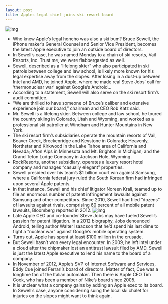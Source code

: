 ```yaml
---
layout: post
title: Apples legal chief joins ski resort board
---
```

![img](http://media.idownloadblog.com/wp-content/uploads/2013/01/sewell.png)
* Who knew Apple’s legal honcho was also a ski bum? Bruce Sewell, the iPhone maker’s General Counsel and Senior Vice President, becomes the latest Apple executive to join an outside board of directors.
* In Sewell’s case, he was named Monday to a chain of ski resorts, Vail Resorts, Inc. Trust me, we were flabbergasted as well.
* Sewell, described as a “lifelong skier” who also participated in ski patrols between college and law school, is likely more known for his legal expertise away from the slopes. After losing in a dust-up between Intel and AMD, he joined Apple, where he made real Steve Jobs’ call for ‘thermonuclear war’ against Google’s Android…
* According to a statement, Sewell will also serve on the ski resort firm’s audit committee.
* “We are thrilled to have someone of Bruce’s caliber and extensive experience join our board,” chairman and CEO Rob Katz said.
* Mr. Sewell is a lifelong skier. Between college and law school, he toured the country skiing in Colorado, Utah and Wyoming, and worked as a professional ski patroller at Windham and Hunter Mountains in New York.
* The ski resort firm’s subsidiaries operate the mountain resorts of Vail, Beaver Creek, Breckenridge and Keystone in Colorado; Heavenly, Northstar and Kirkwood in the Lake Tahoe area of California and Nevada; Afton Alps in Minnesota and Mt. Brighton in Michigan; and the Grand Teton Lodge Company in Jackson Hole, Wyoming.
* RockResorts, another subsidiary, operates a luxury resort hotel company and manages “casually elegant” properties.
* Sewell presided over his team’s $1 billion court win against Samsung, where a California federal jury ruled the South Korean firm had infringed upon several Apple patents.
* In that instance, Sewell and his chief litigator Noreen Krall, teamed up to file an enormous number of patent infringement lawsuits against Samsung and other competitors. Since 2010, Sewell had filed “dozens” of lawsuits against rivals, comprising 60 percent of all mobile patent lawsuits, Bloomberg reported in 2012.
![img](http://media.idownloadblog.com/wp-content/uploads/2012/01/ios-vs-android.jpg)
* Late Apple CEO and co-founder Steve Jobs may have fueled Sewell’s passion for patent litigation. In a 2012 biography, Jobs denounced Android, telling author Walter Isaacson that he’d spend his last dime to fight a “nuclear war” against Google’s mobile operating system.
* Turns out, Apple has spent at least $100 million in the crusade.
* But Sewell hasn’t won every legal encounter. In 2009, he left Intel under a cloud after the chipmaker lost an antitrust lawsuit filed by AMD. Sewell is just the latest Apple executive to lend his name to the board of a company.
* In November of 2012, Apple’s SVP of Internet Software and Services, Eddy Cue joined Ferrari’s board of directors. Matter of fact, Cue was a longtime fan of the Italian automaker. Then there is Apple CEO Tim Cook, who has been a member of Nike’s board since 2005.
* It is unclear what a company gains by adding an Apple exec to its board. In Sewell’s case, anyone considering suing the local ski chalet for injuries on the slopes might want to think again.

